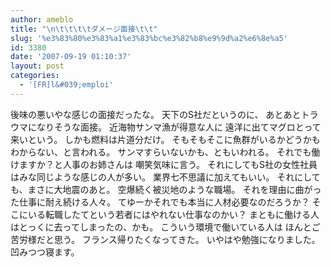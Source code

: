 ```yaml
---
author: ameblo
title: "\n\t\t\t\tダメージ面接\t\t"
slug: '%e3%83%80%e3%83%a1%e3%83%bc%e3%82%b8%e9%9d%a2%e6%8e%a5'
id: 3380
date: '2007-09-19 01:10:37'
layout: post
categories:
  - '[FR]l&#039;emploi'
---
```


後味の悪いやな感じの面接だったな。 天下のS社だというのに、 あとあとトラウマになりそうな面接。 近海物サンマ漁が得意な人に 遠洋に出てマグロとって来いという。 しかも燃料は片道分だけ。 そもそもそこに魚群がいるかどうかもわからない、と言われる。 サンマすらいないかも、ともいわれる。 それでも働けますか？と人事のお姉さんは 嘲笑気味に言う。 それにしてもS社の女性社員はみな同じような感じの人が多い。 業界七不思議に加えてもいい。 それにしても、まさに大地震のあと。 空爆続く被災地のような職場。 それを理由に曲がった仕事に耐え続ける人々。 てゆーかそれでも本当に人材必要なのだろうか？ そこにいる転職したてという若者にはやれない仕事なのかい？ まともに働ける人はとっくに去ってしまったの、かも。 こういう環境で働いている人は ほんとご苦労様だと思う。 フランス帰りたくなってきた。 いやはや勉強になりました。 凹みつつ寝ます。